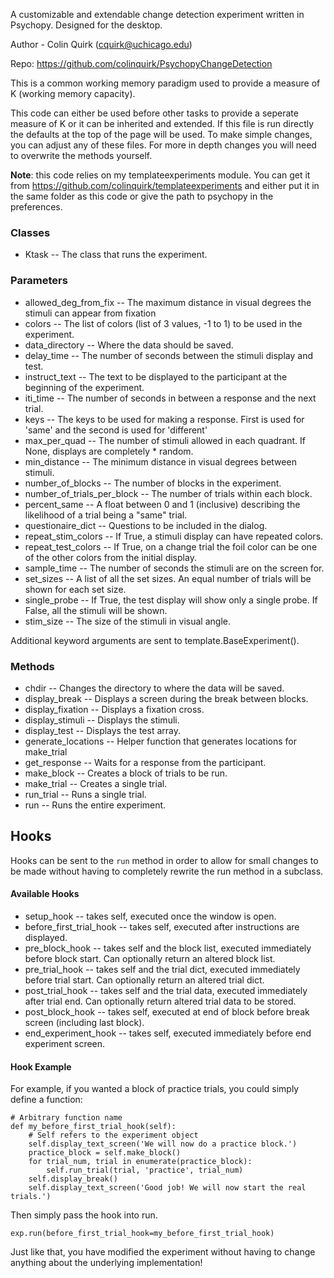 A customizable and extendable change detection experiment written in Psychopy. Designed for the desktop.

Author - Colin Quirk (cquirk@uchicago.edu)

Repo: https://github.com/colinquirk/PsychopyChangeDetection

This is a common working memory paradigm used to provide a measure of K (working memory capacity).

This code can either be used before other tasks to provide a seperate measure of K or it can be inherited and extended. If this file is run directly the defaults at the top of the page will be used. To make simple changes, you can adjust any of these files. For more in depth changes you will need to overwrite the methods yourself.

**Note**: this code relies on my templateexperiments module. You can get it from
https://github.com/colinquirk/templateexperiments and either put it in the same folder as this
code or give the path to psychopy in the preferences.



### Classes
* Ktask -- The class that runs the experiment.
    

### Parameters
* allowed_deg_from_fix -- The maximum distance in visual degrees the stimuli can appear from fixation
* colors -- The list of colors (list of 3 values, -1 to 1) to be used in the experiment.
* data_directory -- Where the data should be saved.
* delay_time -- The number of seconds between the stimuli display and test.
* instruct_text -- The text to be displayed to the participant at the beginning of the experiment.
* iti_time -- The number of seconds in between a response and the next trial.
* keys -- The keys to be used for making a response. First is used for 'same' and the second is used for 'different'
* max_per_quad -- The number of stimuli allowed in each quadrant. If None, displays are completely * random.
* min_distance -- The minimum distance in visual degrees between stimuli.
* number_of_blocks -- The number of blocks in the experiment.
* number_of_trials_per_block -- The number of trials within each block.
* percent_same -- A float between 0 and 1 (inclusive) describing the likelihood of a trial being a "same" trial.
* questionaire_dict -- Questions to be included in the dialog.
* repeat_stim_colors -- If True, a stimuli display can have repeated colors.
* repeat_test_colors -- If True, on a change trial the foil color can be one of the other colors from the initial display.
* sample_time -- The number of seconds the stimuli are on the screen for.
* set_sizes -- A list of all the set sizes. An equal number of trials will be shown for each set size.
* single_probe -- If True, the test display will show only a single probe. If False, all the stimuli will be shown.
* stim_size -- The size of the stimuli in visual angle.

Additional keyword arguments are sent to template.BaseExperiment().

### Methods
* chdir -- Changes the directory to where the data will be saved.
* display_break -- Displays a screen during the break between blocks.
* display_fixation -- Displays a fixation cross.
* display_stimuli -- Displays the stimuli.
* display_test -- Displays the test array.
* generate_locations -- Helper function that generates locations for make_trial
* get_response -- Waits for a response from the participant.
* make_block -- Creates a block of trials to be run.
* make_trial -- Creates a single trial.
* run_trial -- Runs a single trial.
* run -- Runs the entire experiment.

## Hooks

Hooks can be sent to the `run` method in order to allow for small changes to be made without having to completely rewrite the run method in a subclass.

#### Available Hooks

- setup_hook -- takes self, executed once the window is open.
- before_first_trial_hook -- takes self, executed after instructions are displayed.
- pre_block_hook -- takes self and the block list, executed immediately before block start.
    Can optionally return an altered block list.
- pre_trial_hook -- takes self and the trial dict, executed immediately before trial start.
    Can optionally return an altered trial dict.
- post_trial_hook -- takes self and the trial data, executed immediately after trial end.
    Can optionally return altered trial data to be stored.
- post_block_hook -- takes self, executed at end of block before break screen (including
    last block).
- end_experiment_hook -- takes self, executed immediately before end experiment screen.

#### Hook Example

For example, if you wanted a block of practice trials, you could simply define a function:

```
# Arbitrary function name
def my_before_first_trial_hook(self):
    # Self refers to the experiment object
    self.display_text_screen('We will now do a practice block.')
    practice_block = self.make_block()
    for trial_num, trial in enumerate(practice_block):
        self.run_trial(trial, 'practice', trial_num)
    self.display_break()
    self.display_text_screen('Good job! We will now start the real trials.')
```

Then simply pass the hook into run.

```
exp.run(before_first_trial_hook=my_before_first_trial_hook)
```

Just like that, you have modified the experiment without having to change anything about the underlying implementation!
